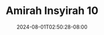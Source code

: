 --- 
title: "Amirah Insyirah  10"
description: "streaming bokep Amirah Insyirah  10  tele full vidio  "
date: 2024-08-01T02:50:28-08:00
file_code: "rco8lt0pcf18"
draft: false
cover: "byv0v4q7mm39izku.jpg"
tags: ["Amirah", "Insyirah", "bokep-indo", "bokep-viral", "bokep-ig"]
length: 34
fld_id: "1483924"
foldername: "Amirah insyirah"
categories: ["Amirah insyirah"]
views: 1
---